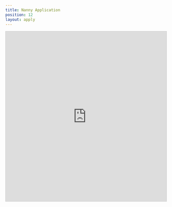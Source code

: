 ```yaml
---
title: Nanny Application
position: 12
layout: apply
---
```


<iframe class="airtable-embed" src="https://airtable.com/embed/shrQqnOarZrbTRG7E?backgroundColor=gray" frameborder="0" onmousewheel="" width="100%" height="533" style="background: transparent; border: 1px solid #ccc;"></iframe>
